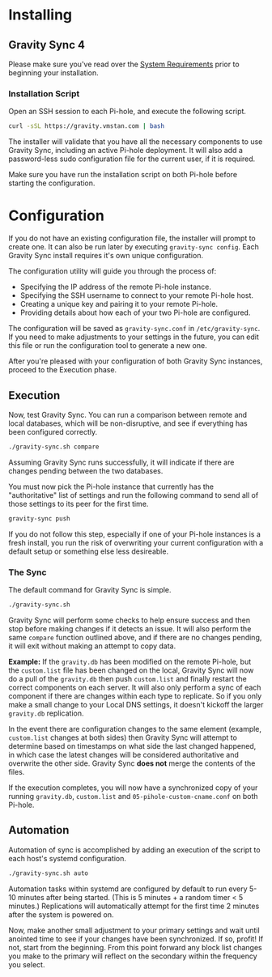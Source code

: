 # Installing

## Gravity Sync 4

Please make sure you've read over the [System Requirements](https://github.com/vmstan/gravity-sync/wiki/System-Requirements) prior to beginning your installation.

### Installation Script

Open an SSH session to each Pi-hole, and execute the following script.

```bash
curl -sSL https://gravity.vmstan.com | bash
```

The installer will validate that you have all the necessary components to use Gravity Sync, including an active Pi-hole deployment. It will also add a password-less sudo configuration file for the current user, if it is required.

Make sure you have run the installation script on both Pi-hole before starting the configuration.

# Configuration

 If you do not have an existing configuration file, the installer will prompt to create one. It can also be run later by executing `gravity-sync config`. Each Gravity Sync install requires it's own unique configuration.

The configuration utility will guide you through the process of:

- Specifying the IP address of the remote Pi-hole instance.
- Specifying the SSH username to connect to your remote Pi-hole host.
- Creating a unique key and pairing it to your remote Pi-hole.
- Providing details about how each of your two Pi-hole are configured.

The configuration will be saved as `gravity-sync.conf` in `/etc/gravity-sync`. If you need to make adjustments to your settings in the future, you can edit this file or run the configuration tool to generate a new one.

After you're pleased with your configuration of both Gravity Sync instances, proceed to the Execution phase.

## Execution

Now, test Gravity Sync. You can run a comparison between remote and local databases, which will be non-disruptive, and see if everything has been configured correctly.

```bash
./gravity-sync.sh compare
```

Assuming Gravity Sync runs successfully, it will indicate if there are changes pending between the two databases.

You must now pick the Pi-hole instance that currently has the "authoritative" list of settings and run the following command to send all of those settings to its peer for the first time.

```bash
gravity-sync push
```

If you do not follow this step, especially if one of your Pi-hole instances is a fresh install, you run the risk of overwriting your current configuration with a default setup or something else less desireable.

### The Sync

The default command for Gravity Sync is simple.

```bash
./gravity-sync.sh
```

Gravity Sync will perform some checks to help ensure success and then stop before making changes if it detects an issue. It will also perform the same `compare` function outlined above, and if there are no changes pending, it will exit without making an attempt to copy data.

**Example:** If the `gravity.db` has been modified on the remote Pi-hole, but the `custom.list` file has been changed on the local, Gravity Sync will now do a pull of the `gravity.db` then push `custom.list` and finally restart the correct components on each server. It will also only perform a sync of each component if there are changes within each type to replicate. So if you only make a small change to your Local DNS settings, it doesn't kickoff the larger `gravity.db` replication.

In the event there are configuration changes to the same element (example, `custom.list` changes at both sides) then Gravity Sync will attempt to determine based on timestamps on what side the last changed happened, in which case the latest changes will be considered authoritative and overwrite the other side. Gravity Sync **does not** merge the contents of the files.

If the execution completes, you will now have a synchronized copy of your running `gravity.db`, `custom.list` and `05-pihole-custom-cname.conf` on both Pi-hole.

## Automation

Automation of sync is accomplished by adding an execution of the script to each host's systemd configuration.

```bash
./gravity-sync.sh auto
```

Automation tasks within systemd are configured by default to run every 5-10 minutes after being started. (This is 5 minutes + a random timer < 5 minutes.) Replications will automatically attempt for the first time 2 minutes after the system is powered on.

Now, make another small adjustment to your primary settings and wait until anointed time to see if your changes have been synchronized. If so, profit! If not, start from the beginning. From this point forward any block list changes you make to the primary will reflect on the secondary within the frequency you select.
